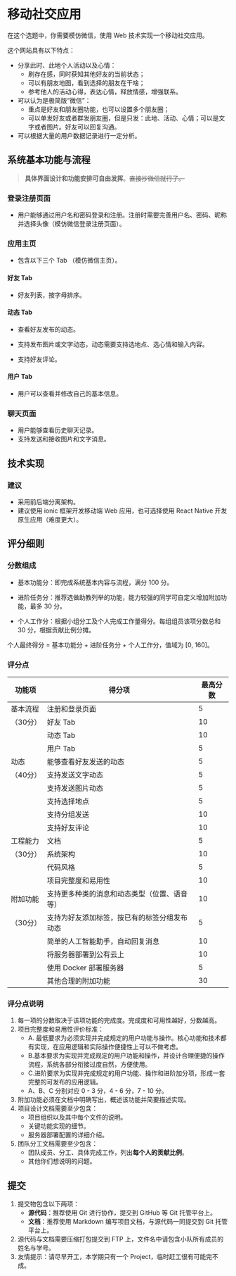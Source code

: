 # 移动社交应用

在这个选题中，你需要模仿微信，使用 Web 技术实现一个移动社交应用。

这个网站具有以下特点：

- 分享此时、此地个人活动以及心情：
  - 刷存在感，同时获知其他好友的当前状态；
  - 可以有朋友地图，看到选择的朋友在干啥；
  - 参考他人的活动心得，表达心情，释放情感，增强联系。
- 可以认为是极简版“微信”：
  - 重点是好友和朋友圈功能，也可以设置多个朋友圈；
  - 可以单发好友或者群发朋友圈，但是只发：此地、活动、心情；可以是文字或者图片。好友可以回复沟通。
- 可以根据大量的用户数据记录进行一定分析。

## 系统基本功能与流程

> **具体界面设计和功能安排可自由发挥**。~~直接抄微信就行了。~~

### 登录注册页面

- 用户能够通过用户名和密码登录和注册。注册时需要完善用户名、密码、昵称并选择头像（模仿微信登录注册页面）。

### 应用主页

- 包含以下三个 Tab （模仿微信主页）。

#### 好友 Tab

- 好友列表，按字母排序。

#### 动态 Tab

- 查看好友发布的动态。

- 支持发布图片或文字动态，动态需要支持选地点、选心情和输入内容。

- 支持好友评论。

#### 用户 Tab

- 用户可以查看并修改自己的基本信息。

### 聊天页面

- 用户能够查看历史聊天记录。
- 支持发送和接收图片和文字消息。

## 技术实现

### 建议

- 采用前后端分离架构。
- 建议使用 ionic 框架开发移动端 Web 应用，也可选择使用 React Native 开发原生应用（难度更大）。

## 评分细则

### 分数组成

- 基本功能分：即完成系统基本内容与流程，满分 100 分。

- 进阶任务分：推荐选做助教列举的功能，能力较强的同学可自定义增加附加功能，最多 30 分。

- 个人工作分：根据小组分工及个人完成工作量得分。每组组员该项分数总和 30 分，根据贡献比例分摊。

个人最终得分 = 基本功能分 + 进阶任务分 + 个人工作分，值域为 [0, 160]。

### 评分点

| 功能项   | 得分项                    | 最高分数 |
| ----- | ---------------------- | ---- |
| 基本流程  | 注册和登录页面                | 5    |
| （30分） | 好友 Tab                 | 10    |
|       | 动态 Tab                 | 10    |
|       | 用户 Tab                 | 5    |
| 动态    | 能够查看好友发送的动态            | 5    |
| （40分） | 支持发送文字动态            | 5   |
|       | 支持发送图片动态                 | 5    |
|       | 支持选择地点                 | 5    |
|       | 支持分组发送                 | 10    |
|       | 支持好友评论                 | 10    |
| 工程能力  | 文档                     | 5    |
| （30分） | 系统架构                   | 10   |
|       | 代码风格                   | 5    |
|       | 项目完整度和易用性              | 10   |
| 附加功能  | 支持更多种类的消息和动态类型（位置、语音等） | 10   |
| （30分） | 支持为好友添加标签，按已有的标签分组发布动态 | 5    |
|       | 简单的人工智能助手，自动回复消息       | 10   |
|       | 将服务器部署到公有云上            | 10   |
|       | 使用 Docker 部署服务器        | 5    |
|       | 其他合理的附加功能              | 30   |

### 评分点说明

 1. 每一项的分数取决于该项功能的完成度。完成度和可用性越好，分数越高。
 2. 项目完整度和易用性评价标准：
    - A.	最低要求为必须实现并完成规定的用户功能与操作。核心功能和技术都有实现，在应用逻辑和实际操作便捷性上可以不做考虑。
    - B.基本要求为实现并完成规定的用户功能和操作，并设计合理便捷的操作流程，系统各部分衔接过度自然，方便使用。
    - C.进阶要求为实现并完成规定的用户功能、操作和进阶加分项，形成一套完整的可发布的应用逻辑。
    - A、B、C 分别对应 0 - 3 分，4 - 6 分，7 - 10 分。
 3. 附加功能必须在文档中明确写出，概述该功能并简要描述实现。
 4. 项目设计文档需要至少包含：
    - 项目组织以及其中每个文件的说明。
    - 关键功能实现的细节。
    - 服务器部署配置的详细介绍。
 5. 团队分工文档需要至少包含：
    - 团队成员、分工、具体完成工作，列出**每个人的贡献比例**。
    - 其他你们想说明的问题。

## 提交

1. 提交物包含以下两项：
   - **源代码**：推荐使用 Git 进行协作，提交到 GitHub 等 Git 托管平台上。
   - **文档**：推荐使用 Markdown 编写项目文档，与源代码一同提交到 Git 托管平台上。
2. 源代码与文档需要压缩打包提交到 FTP 上，文件名中请包含小队所有成员的姓名与学号。
3. 友情提示：请尽早开工，本学期只有一个 Project，临时赶工很有可能完不成。
